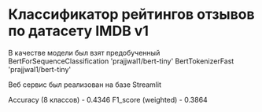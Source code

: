 # Классификатор рейтингов отзывов по датасету IMDB v1
В качестве модели был взят предобученный BertForSequenceClassification 'prajjwal1/bert-tiny'
                                         BertTokenizerFast 'prajjwal1/bert-tiny'

Веб сервис был реализован на базе Streamlit

Accuracy (8 классов) - 0.4346
F1_score (weighted)  - 0.3864
